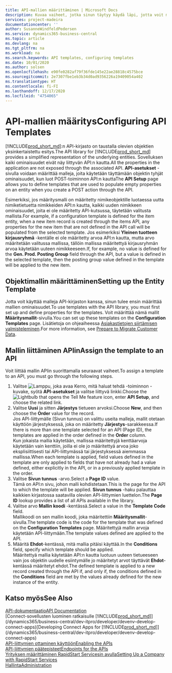 ```yaml
---
title: API-mallien määrittäminen | Microsoft Docs
description: Kuvaa vaiheet, jotka sinun täytyy käydä läpi, jotta voit määrittää Dynamics 365 Business Centralin ohjelmointirajapintamalleja.
services: project-madeira
documentationcenter: ''
author: SusanneWindfeldPedersen
ms.service: dynamics365-business-central
ms.topic: article
ms.devlang: na
ms.tgt_pltfrm: na
ms.workload: na
ms.search.keywords: API templates, configuring templates
ms.date: 10/01/2020
ms.author: solsen
ms.openlocfilehash: e90fe0282af79f36fde145e22ae28818c4575bce
ms.sourcegitcommit: 2e7307fbe1eb3b34d0ad9356226a19409054a402
ms.translationtype: HT
ms.contentlocale: fi-FI
ms.lasthandoff: 12/17/2020
ms.locfileid: "4754065"
---
```

# <a name="configuring-api-templates"></a><span data-ttu-id="feaf9-103">API-mallien määritys</span><span class="sxs-lookup"><span data-stu-id="feaf9-103">Configuring API Templates</span></span>
<span data-ttu-id="feaf9-104">[!INCLUDE[prod_short_md](includes/prod_short.md)]:n API-kirjasto on taustalla olevien objektien yksinkertaistettu esitys.</span><span class="sxs-lookup"><span data-stu-id="feaf9-104">The API library for [!INCLUDE[prod_short_md](includes/prod_short.md)] provides a simplified representation of the underlying entities.</span></span> <span data-ttu-id="feaf9-105">Sovelluksen kaiki ominaisuudet eivät näy liittyvän API:n kautta.</span><span class="sxs-lookup"><span data-stu-id="feaf9-105">All the properties in the application are not exposed through the associated API.</span></span> <span data-ttu-id="feaf9-106">**API-asetukset** -sivulla voidaan määrittää malleja, joita käytetään täyttämään objektin tyhjät ominaisuudet, kun luot POST-toiminnon API:n kautta</span><span class="sxs-lookup"><span data-stu-id="feaf9-106">The **API Setup** page allows you to define templates that are used to populate empty properties on an entity when you create a POST action through the API.</span></span> 

<span data-ttu-id="feaf9-107">Esimerkiksi, jos määritysmalli on määritetty nimikeobjektille luotaessa uutta nimiketietuetta nimikkeiden API:n kautta, kaikki uuden nimikkeen ominaisuudet, joita ei ole määritetty API-kutsussa, täytetään valitusta mallista.</span><span class="sxs-lookup"><span data-stu-id="feaf9-107">For example, if a configuration template is defined for the item entity, when a new item record is created through the items API, any properties for the new item that are not defined in the API call will be populated from the selected template.</span></span> <span data-ttu-id="feaf9-108">Jos esimerkiksi **Yleinen tuotteen kirjausryhmä** -kentälle ei ole määritetty arvoa API:n kautta, mutta arvo määritetään valitussa mallissa, tällöin mallissa määritettyä kirjausryhmän arvoa käytetään uuteen nimikkeeseen.</span><span class="sxs-lookup"><span data-stu-id="feaf9-108">If, for example, no value is defined for the **Gen. Prod. Posting Group** field through the API, but a value is defined in the selected template, then the posting group value defined in the template will be applied to the new item.</span></span> 

## <a name="setting-up-the-entity-template"></a><span data-ttu-id="feaf9-109">Objektimallin määrittäminen</span><span class="sxs-lookup"><span data-stu-id="feaf9-109">Setting up the Entity Template</span></span>
<span data-ttu-id="feaf9-110">Jotta voit käyttää malleja API-kirjaston kanssa, sinun tulee ensin määrittää mallien ominaisuudet.</span><span class="sxs-lookup"><span data-stu-id="feaf9-110">To use templates with the API library, you must first set up and define properties for the templates.</span></span> <span data-ttu-id="feaf9-111">Voit määrittää nämä mallit **Määritysmallit**-sivulla.</span><span class="sxs-lookup"><span data-stu-id="feaf9-111">You can set up these templates on the **Configuration Templates** page.</span></span> <span data-ttu-id="feaf9-112">Lisätietoja on ohjeaiheessa [Asiakastietojen siirtämisen valmisteleminen](admin-use-templates-to-prepare-customer-data-for-migration.md).</span><span class="sxs-lookup"><span data-stu-id="feaf9-112">For more information, see [Prepare to Migrate Customer Data](admin-use-templates-to-prepare-customer-data-for-migration.md).</span></span> 

## <a name="assign-the-template-to-an-api"></a><span data-ttu-id="feaf9-113">Mallin liittäminen APIin</span><span class="sxs-lookup"><span data-stu-id="feaf9-113">Assign the template to an API</span></span>

<span data-ttu-id="feaf9-114">Voit liittää mallin APIin suorittamalla seuraavat vaiheet.</span><span class="sxs-lookup"><span data-stu-id="feaf9-114">To assign a template to an API, you must go through the following steps.</span></span>

1. <span data-ttu-id="feaf9-115">Valitse ![Lamppu, joka avaa Kerro, mitä haluat tehdä -toiminnon](media/ui-search/search_small.png "Kerro, mitä haluat tehdä") -kuvake, syötä **API-asetukset** ja valitse liittyvä linkki.</span><span class="sxs-lookup"><span data-stu-id="feaf9-115">Choose the ![Lightbulb that opens the Tell Me feature](media/ui-search/search_small.png "Tell me what you want to do") icon, enter **API Setup**, and choose the related link.</span></span>
2. <span data-ttu-id="feaf9-116">Valitse **Uusi** ja sitten **Järjestys** tietueen arvoksi.</span><span class="sxs-lookup"><span data-stu-id="feaf9-116">Choose **New**, and then choose the **Order** value for the record.</span></span>  
<span data-ttu-id="feaf9-117">Jos API-liittymälle (Sivun tunnus) on valittu useita malleja, mallit otetaan käyttöön järjestyksessä, joka on määritetty **Järjestys**-sarakkeessa.</span><span class="sxs-lookup"><span data-stu-id="feaf9-117">If there is more than one template selected for an API (Page ID), the templates are applied in the order defined in the **Order** column.</span></span>   
<span data-ttu-id="feaf9-118">Kun jokaista mallia käytetään, mallissa määritettyjä kenttäarvoja käytetään vain kenttiin, joilla ei ole jo määritettyä arvoa joko eksplisiittisesti tai API-liittymässä tai järjestyksessä aiemmassa mallissa.</span><span class="sxs-lookup"><span data-stu-id="feaf9-118">When each template is applied, field values defined in the template are only applied to fields that have not already had a value defined, either explicitly in the API, or in a previously applied template in the order.</span></span> 
3. <span data-ttu-id="feaf9-119">Valitse **Sivun tunnus** -arvo.</span><span class="sxs-lookup"><span data-stu-id="feaf9-119">Select a **Page ID** value.</span></span>  
<span data-ttu-id="feaf9-120">Tämä on API:n sivu, johon malli kohdistetaan.</span><span class="sxs-lookup"><span data-stu-id="feaf9-120">This is the page for the API to which the template will be applied.</span></span> <span data-ttu-id="feaf9-121">**Sivun tunnus** -haku palauttaa kaikkien kirjastossa saatavilla olevien API-liittymien luettelon.</span><span class="sxs-lookup"><span data-stu-id="feaf9-121">The **Page ID** lookup provides a list of all APIs available in the library.</span></span>
4. <span data-ttu-id="feaf9-122">Valitse arvo **Mallin koodi** -kentässä.</span><span class="sxs-lookup"><span data-stu-id="feaf9-122">Select a value in the **Template Code** field.</span></span>  
<span data-ttu-id="feaf9-123">Mallikoodi on sen mallin koodi, joka määritettiin **Määritysmallit**-sivulla.</span><span class="sxs-lookup"><span data-stu-id="feaf9-123">The template code is the code for the template that was defined on the **Configuration Templates** page.</span></span> <span data-ttu-id="feaf9-124">Määritettyjä mallin arvoja käytetään API-liittymään.</span><span class="sxs-lookup"><span data-stu-id="feaf9-124">The template values defined are applied to the API.</span></span> 
5. <span data-ttu-id="feaf9-125">Määritä **Ehdot**-kentässä, mitä mallia pitäisi käyttää.</span><span class="sxs-lookup"><span data-stu-id="feaf9-125">In the **Conditions** field, specify which template should be applied.</span></span>  
<span data-ttu-id="feaf9-126">Määritettyä mallia käytetään API:n kautta luotuun uuteen tietueeseen vain jos objektin uudelle esiintymälle jo määritetyt arvot täyttävät **Ehdot**-kentässä määritetyt ehdot.</span><span class="sxs-lookup"><span data-stu-id="feaf9-126">The defined template is applied to a new record created through the API if, and only if, the conditions defined in the **Conditions** field are met by the values already defined for the new instance of the entity.</span></span>

## <a name="see-also"></a><span data-ttu-id="feaf9-127">Katso myös</span><span class="sxs-lookup"><span data-stu-id="feaf9-127">See Also</span></span>
[<span data-ttu-id="feaf9-128">API-dokumentaatio</span><span class="sxs-lookup"><span data-stu-id="feaf9-128">API Documentation</span></span>](/dynamics-nav/fin-graph)  
<span data-ttu-id="feaf9-129">[Connect-sovellusten luominen ratkaisulle [!INCLUDE[prod_short_md](includes/prod_short.md)]](/dynamics365/business-central/dev-itpro/developer/devenv-develop-connect-apps)</span><span class="sxs-lookup"><span data-stu-id="feaf9-129">[Developing Connect Apps for [!INCLUDE[prod_short_md](includes/prod_short.md)]](/dynamics365/business-central/dev-itpro/developer/devenv-develop-connect-apps)</span></span>  
[<span data-ttu-id="feaf9-130">API-liittymien ottaminen käyttöön</span><span class="sxs-lookup"><span data-stu-id="feaf9-130">Enabling the APIs</span></span>](/dynamics-nav/enabling-apis-for-dynamics-nav)  
[<span data-ttu-id="feaf9-131">API-liittymien päätepisteet</span><span class="sxs-lookup"><span data-stu-id="feaf9-131">Endpoints for the APIs</span></span>](/dynamics-nav/endpoints-apis-for-dynamics)  
[<span data-ttu-id="feaf9-132">Yrityksen määrittäminen RapidStart Servicesin avulla</span><span class="sxs-lookup"><span data-stu-id="feaf9-132">Setting Up a Company with RapidStart Services</span></span>](admin-set-up-a-company-with-rapidstart.md)  
[<span data-ttu-id="feaf9-133">Hallinta</span><span class="sxs-lookup"><span data-stu-id="feaf9-133">Administration</span></span>](admin-setup-and-administration.md)